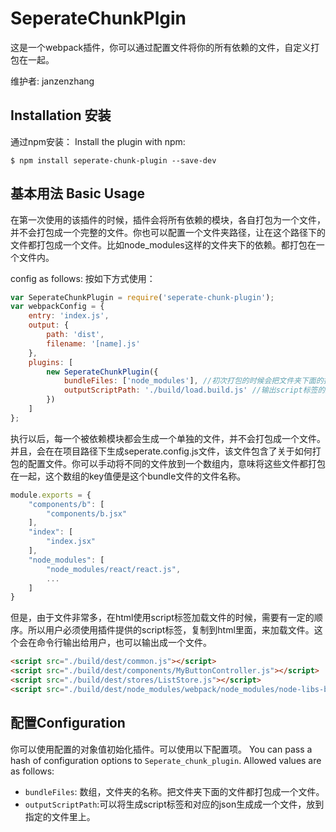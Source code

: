 SeperateChunkPlgin
===================
这是一个webpack插件，你可以通过配置文件将你的所有依赖的文件，自定义打包在一起。

维护者: janzenzhang

Installation 安装
------------
通过npm安装：
Install the plugin with npm:
```shell
$ npm install seperate-chunk-plugin --save-dev
```

基本用法 Basic Usage
-----------
在第一次使用的该插件的时候，插件会将所有依赖的模块，各自打包为一个文件，并不会打包成一个完整的文件。你也可以配置一个文件夹路径，让在这个路径下的文件都打包成一个文件。比如node_modules这样的文件夹下的依赖。都打包在一个文件内。

config as follows:
按如下方式使用：

```javascript
var SeperateChunkPlugin = require('seperate-chunk-plugin');
var webpackConfig = {
	entry: 'index.js',
	output: {
		path: 'dist',
		filename: '[name].js'
	},
	plugins: [
		new SeperateChunkPlugin({
			bundleFiles: ['node_modules'], //初次打包的时候会把文件夹下面的打包在一起。
			outputScriptPath: './build/load.build.js' //输出script标签的文件位置。
		})
	]
};
```
执行以后，每一个被依赖模块都会生成一个单独的文件，并不会打包成一个文件。并且，会在在项目路径下生成seperate.config.js文件，该文件包含了关于如何打包的配置文件。你可以手动将不同的文件放到一个数组内，意味将这些文件都打包在一起，这个数组的key值便是这个bundle文件的文件名称。
```javascript
module.exports = {
	"components/b": [
		"components/b.jsx"
	],
	"index": [
		"index.jsx"
	],
	"node_modules": [
		"node_modules/react/react.js",
		...
	]
}
```
但是，由于文件非常多，在html使用script标签加载文件的时候，需要有一定的顺序。所以用户必须使用插件提供的script标签，复制到html里面，来加载文件。这个会在命令行输出给用户，也可以输出成一个文件。
```html
<script src="./build/dest/common.js"></script>
<script src="./build/dest/components/MyButtonController.js"></script>
<script src="./build/dest/stores/ListStore.js"></script>
<script src="./build/dest/node_modules/webpack/node_modules/node-libs-browser/node_modules/events/events.js"></script>
```


配置Configuration
-------------
你可以使用配置的对象值初始化插件。可以使用以下配置项。
You can pass a hash of configuration options to `Seperate_chunk_plugin`.
Allowed values are as follows:

- `bundleFiles`: 数组，文件夹的名称。把文件夹下面的文件都打包成一个文件。
- `outputScriptPath`:可以将生成script标签和对应的json生成成一个文件，放到指定的文件里上。
